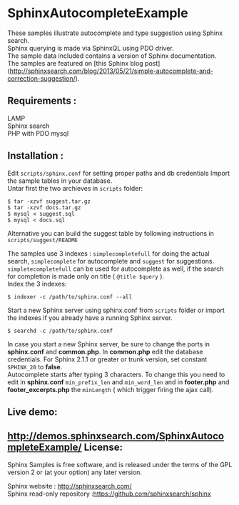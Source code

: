 SphinxAutocompleteExample
=========================

These samples illustrate autocomplete and type suggestion using Sphinx search.     
Sphinx querying is made via SphinxQL using PDO driver.    
The sample data included contains a version of Sphinx documentation.  
The samples are featured on [this Sphinx blog post] (http://sphinxsearch.com/blog/2013/05/21/simple-autocomplete-and-correction-suggestion/).    

Requirements :
-------------------------------------------
LAMP  
Sphinx search  
PHP with PDO mysql  

Installation :
-------------------------------------------
Edit `scripts/sphinx.conf` for setting proper paths and db credentials
Import the sample tables in your database.    
Untar first the two archieves in `scripts` folder:
    
    $ tar -xzvf suggest.tar.gz 
    $ tar -xzvf docs.tar.gz
    $ mysql < suggest.sql
    $ mysql < docs.sql
Alternative you can build the suggest table by following instructions in `scripts/suggest/README`

The samples use 3 indexes : `simplecompletefull` for doing the actual search, `simplecomplete` for autocomplete  and `suggest` for suggestions.   
`simpletecompletefull` can be used for autocomplete as well, if the search for completion is made only on title ( `@title $query` ).   
Index the 3 indexes:
 
    $ indexer -c /path/to/sphinx.conf --all
    
Start a new Sphinx server using sphinx.conf from `scripts` folder or import the indexes if you already have a running Sphinx server. 
 
    $ searchd -c /path/to/sphinx.conf
In case you start a new Sphinx server, be sure to change the ports in **sphinx.conf** and **common.php**.
In **common.php** edit the database credentials. For Sphinx 2.1.1 or greater or trunk version, set constant `SPHINX_20` to **false**.         
Autocomplete starts after typing 3 characters. To change this you need to edit in **sphinx.conf** `min_prefix_len` and `min_word_len` and in **footer.php** and **footer_excerpts.php** the `minLength` ( which trigger firing the ajax call).  

Live demo:   
-------------------------------------------  
http://demos.sphinxsearch.com/SphinxAutocompleteExample/
License:
-------------------------------------------
Sphinx Samples  is free software, and is released under the terms of the GPL version 2 or (at your option) any later version.

Sphinx website : http://sphinxsearch.com/  
Sphinx read-only repository :https://github.com/sphinxsearch/sphinx
